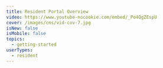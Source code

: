 ```yaml
---
title: Resident Portal Overview
video: https://www.youtube-nocookie.com/embed/_Po4QgZEspU
cover: /images/cms/vid-cov-7.jpg
isNew: false
isMobile: false
topics:
  - getting-started
userTypes:
  - resident
---
```

